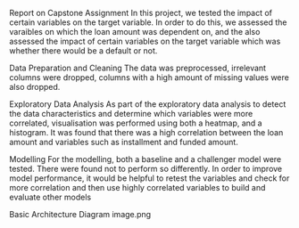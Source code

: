 Report on Capstone Assignment
In this project, we tested the impact of certain variables on the target variable. In order to do this, we assessed the varaibles on which the loan amount was dependent on, and the also assessed the impact of certain variables on the target variable which was whether there would be a default or not.

Data Preparation and Cleaning
The data was preprocessed, irrelevant columns were dropped, columns with a high amount of missing values were also dropped.

Exploratory Data Analysis
As part of the exploratory data analysis to detect the data characteristics and determine which variables were more correlated, visualisation was performed using both a heatmap, and a histogram. It was found that there was a high correlation between the loan amount and variables such as installment and funded amount.

Modelling
For the modelling, both a baseline and a challenger model were tested. There were found not to perform so differently. In order to improve model performance, it would be helpful to retest the variables and check for more correlation and then use highly correlated variables to build and evaluate other models

Basic Architecture Diagram
image.png
